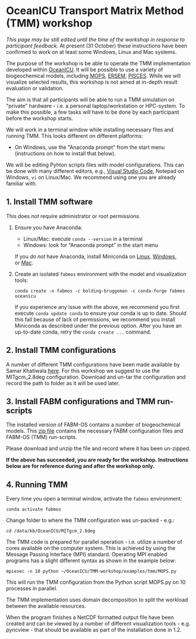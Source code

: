 # OceanICU Transport Matrix Method (TMM) workshop

*This page may be still edited until the time of the workshop in response to participant feedback.*
At present (31 October) these instructions have been confirmed to work on at least some Windows, Linux and Mac systems.

The purpose of the workshop is be able to operate the TMM implementation developed within [OceanICU](https://ocean-icu.eu/).
It will be possible to use a variety of biogeochemical models, including [MOPS](https://doi.org/10.5194/gmd-8-2929-2015), [ERSEM](http://ersem.com), [PISCES](https://www.pisces-community.org/).
While we will visualize selected results, this workshop is not aimed at in-depth result evaluation or validation.

The aim is that all participants will be able to run a TMM simulation on "private" hardware - i.e. a personal laptop/workstation or HPC-system.
To make this possible, a few tasks will have to be done by each participant before the workshop starts.

We will work in a terminal window while installing necessary files and running TMM. This looks different on different platforms:
* On Windows, use the "Anaconda prompt" from the start menu (instructions on how to install that below).

We will be editing Pyhton scripts files with model configurations. This can be done with many different editors, e.g., [Visual Studio Code](https://code.visualstudio.com/), Notepad on Windows, `vi` on Linux/Mac. We recommend using one you are already familiar with.

## 1. Install TMM software

This does *not* require administrator or root permissions.

1. Ensure you have Anaconda:
   - Linux/Mac: execute `conda --version` in a terminal
   - Windows: look for “Anaconda prompt” in the start menu

   If you *do not* have Anaconda, install Miniconda on [Linux](https://conda.io/projects/conda/en/stable/user-guide/install/linux.html), [Windows](https://conda.io/projects/conda/en/stable/user-guide/install/windows.html), or [Mac](https://conda.io/projects/conda/en/stable/user-guide/install/macos.html).

2. Create an isolated `fabmos` environment with the model and visualization tools:
    ```
    conda create -n fabmos -c bolding-bruggeman -c conda-forge fabmos oceanicu
    ```
    If you experience any issue with the above, we recommend you first execute `conda update conda` to ensure your conda is up to date.
    Should this fail because of lack of permissions, we recommend you install Miniconda as described under the previous option. After
    you have an up-to-date conda, retry the `conda create ...` command.

## 2. Install TMM configurations

A number of different TMM configurations have been made available by Samar Khatiwala [here](http://kelvin.earth.ox.ac.uk/spk/Research/TMM/TransportMatrixConfigs/). For this workshop we suggest to use the MITgcm_2.8deg configuration. Download and un-tar the configuration and record the path to folder as it will be used later.



## 3. Install FABM configurations and TMM run-scripts

The installed version of FABM-OS contains a number of biogeochemical models. This [zip file](https://raw.githubusercontent.com/BoldingBruggeman/oceanicu-tmm-workshop/main/tmm_workshop.zip) contains the necessary FABM configuration files and FABM-OS (TMM) run-scripts. 

Please download and unzip the file and record where it has been un-zipped.

**If the above has succeeded, you are ready for the workshop.
Instructions below are for reference during and after the workshop only.**

## 4. Running TMM

Every time you open a terminal window, activate the `fabmos` environment:
```
conda activate fabmos
```
Change folder to where the TMM configuration was un-packed - e.g.:
```
cd /data/kb/OceanICU/MITgcm_2.8deg
```
 
The TMM code is prepared for parallel operation - i.e. utilize a number of cores available on the computer system. This is achieved by using the Message Passing Interface (MPI) standard. Operating MPI enabled programs has a slight different syntax as shown in the example below:

```
mpiexec -n 10 python ~/OceanICU/TMM-workshop/examples/tmm/MOPS.py
```
    
This will run the TMM configuration from the Python script MOPS.py on 10 processes in parallel.

The TMM implementation uses domain decomposition to split the workload between the available resources.

When the program finishes a NetCDF formatted output file have been created and can be viewed by a number of different visualization tools - e.g. pyncview - that should be available as part of the installation done in 1.2.

